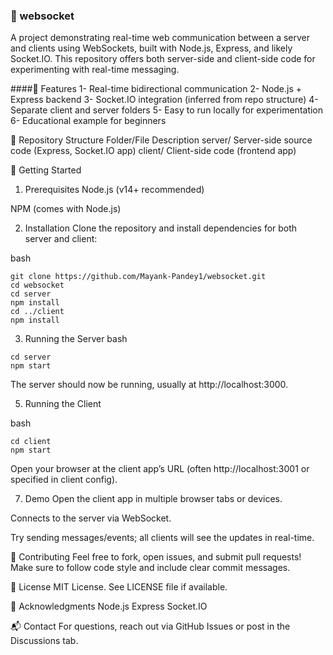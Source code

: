 ### 📡 websocket
A project demonstrating real-time web communication between a server and clients using WebSockets, built with Node.js, Express, and likely Socket.IO. This repository offers both server-side and client-side code for experimenting with real-time messaging.

####🚀 Features
1- Real-time bidirectional communication
2- Node.js + Express backend
3- Socket.IO integration (inferred from repo structure)
4- Separate client and server folders
5- Easy to run locally for experimentation
6- Educational example for beginners

📂 Repository Structure
Folder/File	Description
server/	Server-side source code (Express, Socket.IO app)
client/	Client-side code (frontend app)

🏁 Getting Started
1. Prerequisites
Node.js (v14+ recommended)

NPM (comes with Node.js)

2. Installation
Clone the repository and install dependencies for both server and client:

bash
```
git clone https://github.com/Mayank-Pandey1/websocket.git
cd websocket
cd server
npm install
cd ../client
npm install
```

3. Running the Server
bash
```
cd server
npm start
```
The server should now be running, usually at http://localhost:3000.

5. Running the Client

bash
```
cd client
npm start
```
Open your browser at the client app’s URL (often http://localhost:3001 or specified in client config).

7. Demo
Open the client app in multiple browser tabs or devices.

Connects to the server via WebSocket.

Try sending messages/events; all clients will see the updates in real-time.

🤝 Contributing
Feel free to fork, open issues, and submit pull requests! Make sure to follow code style and include clear commit messages.

📄 License
MIT License. See LICENSE file if available.

🙏 Acknowledgments
Node.js
Express
Socket.IO

📬 Contact
For questions, reach out via GitHub Issues or post in the Discussions tab.
